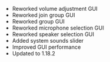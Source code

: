 - Reworked volume adjustment GUI
- Reworked join group GUI
- Reworked group GUI
- Reworked microphone selection GUI
- Reworked speaker selection GUI
- Added system sounds slider
- Improved GUI performance
- Updated to 1.18.2